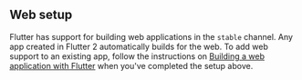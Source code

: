 ## Web setup

Flutter has support for building web applications in the
`stable` channel. Any app created in Flutter 2 automatically
builds for the web. To add web support to an existing app, follow
the instructions on [Building a web application with Flutter][] 
when you've completed the setup above.

[Building a web application with Flutter]:/get-started/web
